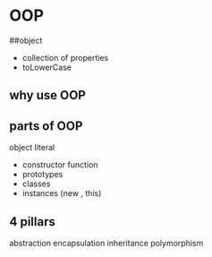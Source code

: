 

# OOP

##object
- collection of properties 
- toLowerCase


## why use OOP

## parts of OOP
object literal

- constructor function
- prototypes
- classes
- instances (new , this)

## 4 pillars
abstraction
encapsulation
inheritance
polymorphism